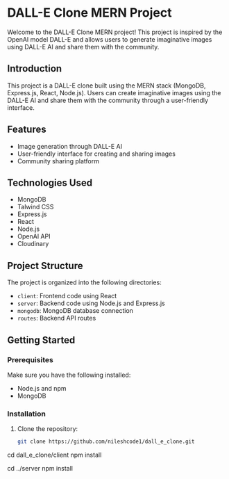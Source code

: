 # DALL-E Clone MERN Project

Welcome to the DALL-E Clone MERN project! This project is inspired by the OpenAI model DALL-E and allows users to generate imaginative images using DALL-E AI and share them with the community.

## Introduction

This project is a DALL-E clone built using the MERN stack (MongoDB, Express.js, React, Node.js). Users can create imaginative images using the DALL-E AI and share them with the community through a user-friendly interface.

## Features

- Image generation through DALL-E AI
- User-friendly interface for creating and sharing images
- Community sharing platform

## Technologies Used

- MongoDB
- Talwind CSS
- Express.js
- React
- Node.js
- OpenAI API
- Cloudinary

## Project Structure

The project is organized into the following directories:

- `client`: Frontend code using React
- `server`: Backend code using Node.js and Express.js
- `mongodb`: MongoDB database connection
- `routes`: Backend API routes


## Getting Started

### Prerequisites

Make sure you have the following installed:

- Node.js and npm
- MongoDB

### Installation

1. Clone the repository:

   ```bash
   git clone https://github.com/nileshcode1/dall_e_clone.git
cd dall_e_clone/client
npm install

cd ../server
npm install




